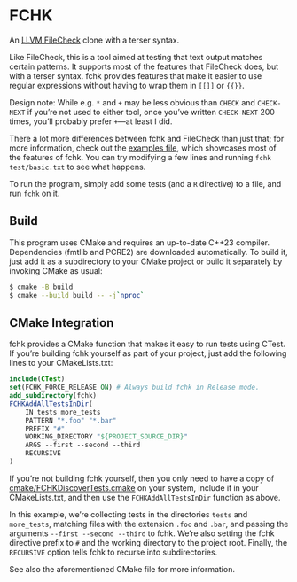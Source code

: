 # FCHK
An [LLVM FileCheck](https://llvm.org/docs/CommandGuide/FileCheck.html) clone with a terser syntax.

Like FileCheck, this is a tool aimed at testing that text output matches certain patterns. It supports
most of the features that FileCheck does, but with a terser syntax. fchk provides features that make
it easier to use regular expressions without having to wrap them in `[[]]` or `{{}}`.

Design note: While e.g. `*` and `+` may be less obvious than `CHECK` and `CHECK-NEXT` if you’re not
used to either tool, once you’ve written `CHECK-NEXT` 200 times, you’ll probably prefer `+`—at least
I did.

There a lot more differences between fchk and FileCheck than just that; for more information,
check out the [examples file](/test/basic.txt), which showcases most of the features of fchk. You
can try modifying a few lines and running `fchk test/basic.txt` to see what happens.

To run the program, simply add some tests (and a `R` directive) to a file, and run `fchk` on it.

## Build
This program uses CMake and requires an up-to-date C++23 compiler. Dependencies (fmtlib and PCRE2)
are downloaded automatically. To build it, just add it as a subdirectory to your CMake project or
build it separately by invoking CMake as usual:
```bash
$ cmake -B build
$ cmake --build build -- -j`nproc`
```

## CMake Integration
fchk provides a CMake function that makes it easy to run tests using CTest. If you’re building fchk
yourself as part of your project, just add the following lines to your CMakeLists.txt:
```cmake
include(CTest)
set(FCHK_FORCE_RELEASE ON) # Always build fchk in Release mode.
add_subdirectory(fchk)
FCHKAddAllTestsInDir(
    IN tests more_tests
    PATTERN "*.foo" "*.bar"
    PREFIX "#"
    WORKING_DIRECTORY "${PROJECT_SOURCE_DIR}"
    ARGS --first --second --third
    RECURSIVE
)
```

If you’re not building fchk yourself, then you only need to have a copy of 
[cmake/FCHKDiscoverTests.cmake](/cmake/FCHKDiscoverTests.cmake) on your system, include it
in your CMakeLists.txt, and then use the `FCHKAddAllTestsInDir` function as above.

In this example, we’re collecting tests in the directories `tests` and `more_tests`, matching files
with the extension `.foo` and `.bar`, and passing the arguments `--first --second --third` to fchk. We’re also
setting the fchk directive prefix to `#` and the working directory to the project root. Finally, 
the `RECURSIVE` option tells fchk to recurse into subdirectories.

See also the aforementioned CMake file for more information.